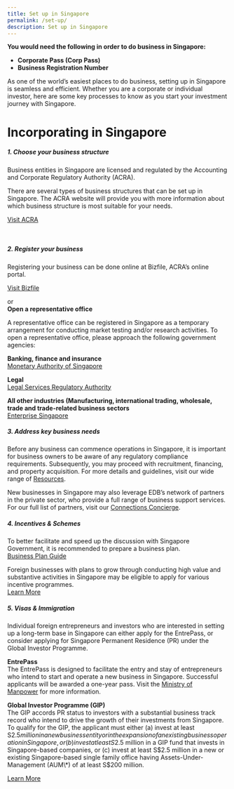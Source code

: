 ```yaml
---
title: Set up in Singapore
permalink: /set-up/
description: Set up in Singapore
---
```

**You would need the following in order to do business in Singapore:**
*  **Corporate Pass (Corp Pass)**
*   **Business Registration Number**

<p>
As one of the world’s easiest places to do business, setting up in Singapore is seamless and efficient. Whether you are a corporate or individual investor, here are some key processes to know as you start your investment journey with Singapore.
</p>

<h1> Incorporating in Singapore</h1>

<h5>1. Choose your business structure</h5>

Business entities in Singapore are licensed and regulated by the Accounting and Corporate Regulatory Authority (ACRA).

There are several types of business structures that can be set up in Singapore. The ACRA website will provide you with more information about which business structure is most suitable for your needs.
			
[Visit ACRA](https://www.acra.gov.sg/)

<br>
	
<h5>2. Register your business</h5>

Registering your business can be done online at Bizfile, ACRA’s online portal.
	
[Visit Bizfile](https://www.bizfile.gov.sg/ngbbizfileinternet/faces/oracle/webcenter/portalapp/pages/BizfileHomepage.jspx?_afrWindowId=null&_adf.ctrl-state=s37uihuo9_4)

or<br>
<b>Open a representative office</b>

A representative office can be registered in Singapore as a temporary arrangement for conducting market testing and/or research activities. To open a representative office, please approach the following government agencies:

<b>Banking, finance and insurance</b><br>
[Monetary Authority of Singapore](https://www.mas.gov.sg/)

<b>Legal</b><br>
[Legal Services Regulatory Authority](https://eservices.mlaw.gov.sg/LSRA/lsra-home)

<b>All other industries (Manufacturing, international trading, wholesale, trade and trade-related business sectors</b><br>
[Enterprise Singapore](https://www.enterprisesg.gov.sg/e-services/representative-office/representative-office)

<h5>3. Address key business needs</h5>

Before any business can commence operations in Singapore, it is important for business owners to be aware of any regulatory compliance requirements. Subsequently, you may proceed with recruitment, financing, and property acquisition. For more details and guidelines, visit our wide range of 
[Resources](https://www.edb.gov.sg/en/useful-links.html).

New businesses in Singapore may also leverage EDB’s network of partners in the private sector, who provide a full range of business support services. For our full list of partners, visit our [Connections Concierge](https://www.edb.gov.sg/connections-concierge.html).


<h5>4. Incentives & Schemes</h5>

To better facilitate and speed up the discussion with Singapore Government, it is recommended to prepare a business plan.<br>
[Business Plan Guide](https://www.edb.gov.sg/content/dam/edb-en/setting-up-in-singapore/how-to-set-up/Business%20Plan%20Guide.pdf)

Foreign businesses with plans to grow through conducting high value and substantive activities in Singapore may be eligible to apply for various incentive programmes.<br>
[Learn More](https://www.edb.gov.sg/en/how-we-help/incentives-and-schemes.html)

<h5>5. Visas & Immigration</h5>

Individual foreign entrepreneurs and investors who are interested in setting up a long-term base in Singapore can either apply for the EntrePass, or consider applying for Singapore Permanent Residence (PR) under the Global Investor Programme.

<b>EntrePass </b><br>
The EntrePass is designed to facilitate the entry and stay of entrepreneurs who intend to start and operate a new business in Singapore. Successful applicants will be awarded a one-year pass. Visit the [Ministry of Manpower](http://www.mom.gov.sg/passes-and-permits/entrepass) for more information.

<b>Global Investor Programme (GIP) </b><br>
The GlP accords PR status to investors with a substantial business track record who intend to drive the growth of their investments from Singapore. To qualify for the GIP, the applicant must either (a) invest at least S$2.5 million in a new business entity or in the expansion of an existing business operation in Singapore, or (b) invest at least S$2.5 million in a GIP fund that invests in Singapore-based companies, or (c) invest at least S$2.5 million in a new or existing Singapore-based single family office having Assets-Under-Management (AUM\*) of at least S$200 million. 

[Learn More](https://www.edb.gov.sg/en/how-we-help/global-investor-programme.html)

